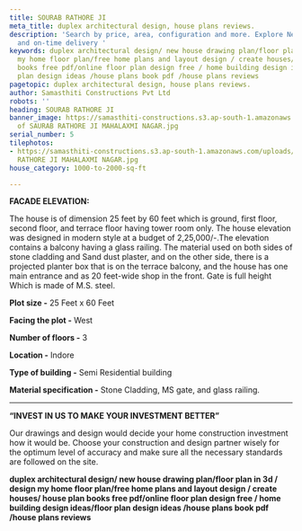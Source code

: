 ```yaml
---
title: SOURAB RATHORE JI
meta_title: duplex architectural design, house plans reviews.
description: 'Search by price, area, configuration and more. ‎Explore New Projects,  quality
  and on-time delivery '
keywords: duplex architectural design/ new house drawing plan/floor plan in 3d / design
  my home floor plan/free home plans and layout design / create houses/ house plan
  books free pdf/online floor plan design free / home building design ideas/floor
  plan design ideas /house plans book pdf /house plans reviews
pagetopic: duplex architectural design, house plans reviews.
author: Samasthiti Constructions Pvt Ltd
robots: ''
heading: SOURAB RATHORE JI
banner_image: https://samasthiti-constructions.s3.ap-south-1.amazonaws.com/uploads/Copy
  of SAURAB RATHORE JI MAHALAXMI NAGAR.jpg
serial_number: 5
tilephotos:
- https://samasthiti-constructions.s3.ap-south-1.amazonaws.com/uploads/Copy of SAURAB
  RATHORE JI MAHALAXMI NAGAR.jpg
house_category: 1000-to-2000-sq-ft

---
```

**FACADE ELEVATION:**

The house is of dimension 25 feet by 60 feet which is ground, first floor, second floor, and terrace floor having tower room only. The house elevation was designed in modern style at a budget of 2,25,000/-.The elevation contains a balcony having a glass railing. The material used on both sides of stone cladding and Sand dust plaster, and on the other side, there is a projected planter box that is on the terrace balcony, and the house has one main entrance and as 20 feet-wide shop in the front. Gate is full height Which is made of M.S. steel.

**Plot size -** 25 Feet x 60 Feet

**Facing the plot -** West

**Number of floors -** 3

**Location -** Indore

**Type of building -** Semi Residential building

**Material specification -** Stone Cladding, MS gate, and glass railing.

***

**“INVEST IN US TO MAKE YOUR INVESTMENT BETTER”**

Our drawings and design would decide your home construction investment how it would be. Choose your construction and design partner wisely for the optimum level of accuracy and make sure all the necessary standards are followed on the site.

**duplex architectural design/ new house drawing plan/floor plan in 3d / design my home floor plan/free home plans and layout design / create houses/ house plan books free pdf/online floor plan design free / home building design ideas/floor plan design ideas /house plans book pdf /house plans reviews**